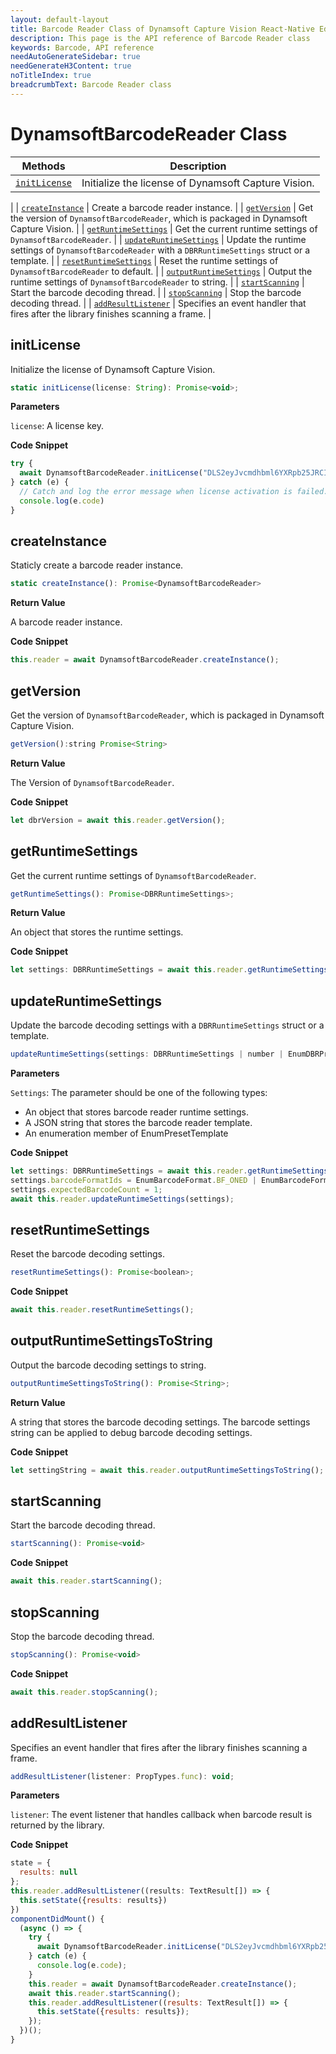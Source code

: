 ```yaml
---
layout: default-layout
title: Barcode Reader Class of Dynamsoft Capture Vision React-Native Edition
description: This page is the API reference of Barcode Reader class
keywords: Barcode, API reference
needAutoGenerateSidebar: true
needGenerateH3Content: true
noTitleIndex: true
breadcrumbText: Barcode Reader class
---
```


# DynamsoftBarcodeReader Class

| Methods | Description |
| ------- | ----------- |
| [`initLicense`](#initlicense) | Initialize the license of Dynamsoft Capture Vision.
 |
| [`createInstance`](#createinstance) | Create a barcode reader instance. |
| [`getVersion`](#getversion) | Get the version of `DynamsoftBarcodeReader`, which is packaged in Dynamsoft Capture Vision. |
| [`getRuntimeSettings`](#getruntimesettings) | Get the current runtime settings of `DynamsoftBarcodeReader`. |
| [`updateRuntimeSettings`](#updateruntimesettings) | Update the runtime settings of `DynamsoftBarcodeReader` with a `DBRRuntimeSettings` struct or a template. |
| [`resetRuntimeSettings`](#resetruntimesettings) | Reset the runtime settings of `DynamsoftBarcodeReader` to default. |
| [`outputRuntimeSettings`](#outputruntimesettings) | Output the runtime settings of `DynamsoftBarcodeReader` to string. |
| [`startScanning`](#startscanning) | Start the barcode decoding thread. |
| [`stopScanning`](#stopscanning) | Stop the barcode decoding thread. |
| [`addResultListener`](#addresultlistener) | Specifies an event handler that fires after the library finishes scanning a frame. |

## initLicense

Initialize the license of Dynamsoft Capture Vision.

```js
static initLicense(license: String): Promise<void>;
```

**Parameters**

`license`: A license key.

**Code Snippet**

```js
try {
  await DynamsoftBarcodeReader.initLicense("DLS2eyJvcmdhbml6YXRpb25JRCI6IjIwMDAwMSJ9")
} catch (e) {
  // Catch and log the error message when license activation is failed.
  console.log(e.code)
}
```

## createInstance

Staticly create a barcode reader instance.

```js
static createInstance(): Promise<DynamsoftBarcodeReader>
```

**Return Value**

A barcode reader instance.

**Code Snippet**

```js
this.reader = await DynamsoftBarcodeReader.createInstance();
```

## getVersion

Get the version of `DynamsoftBarcodeReader`, which is packaged in Dynamsoft Capture Vision.

```js
getVersion():string Promise<String>
```

**Return Value**

The Version of `DynamsoftBarcodeReader`.

**Code Snippet**

```js
let dbrVersion = await this.reader.getVersion();
```

## getRuntimeSettings

Get the current runtime settings of `DynamsoftBarcodeReader`.

```js
getRuntimeSettings(): Promise<DBRRuntimeSettings>;
```

**Return Value**

An object that stores the runtime settings.

**Code Snippet**

```js
let settings: DBRRuntimeSettings = await this.reader.getRuntimeSettings();
```

## updateRuntimeSettings

Update the barcode decoding settings with a `DBRRuntimeSettings` struct or a template.

```js
updateRuntimeSettings(settings: DBRRuntimeSettings | number | EnumDBRPresetTemplate | String): Promise<boolean>;
```

**Parameters**

`Settings`: The parameter should be one of the following types:

- An object that stores barcode reader runtime settings.
- A JSON string that stores the barcode reader template.
- An enumeration member of EnumPresetTemplate

**Code Snippet**

```js
let settings: DBRRuntimeSettings = await this.reader.getRuntimeSettings();
settings.barcodeFormatIds = EnumBarcodeFormat.BF_ONED | EnumBarcodeFormat.BF_QR_CODE;
settings.expectedBarcodeCount = 1;
await this.reader.updateRuntimeSettings(settings);
```

## resetRuntimeSettings

Reset the barcode decoding settings.

```js
resetRuntimeSettings(): Promise<boolean>;
```

**Code Snippet**

```js
await this.reader.resetRuntimeSettings();
```

## outputRuntimeSettingsToString

Output the barcode decoding settings to string.

```js
outputRuntimeSettingsToString(): Promise<String>;
```

**Return Value**

A string that stores the barcode decoding settings. The barcode settings string can be applied to debug barcode decoding settings.

**Code Snippet**

```js
let settingString = await this.reader.outputRuntimeSettingsToString();
```

## startScanning

Start the barcode decoding thread.

```js
startScanning(): Promise<void>
```

**Code Snippet**

```js
await this.reader.startScanning();
```

## stopScanning

Stop the barcode decoding thread.

```js
stopScanning(): Promise<void>
```

**Code Snippet**

```js
await this.reader.stopScanning();
```

## addResultListener

Specifies an event handler that fires after the library finishes scanning a frame.

```js
addResultListener(listener: PropTypes.func): void;
```

**Parameters**

`listener`: The event listener that handles callback when barcode result is returned by the library.

**Code Snippet**

```js
state = {
  results: null
};
this.reader.addResultListener((results: TextResult[]) => {
  this.setState({results: results})
})
componentDidMount() {
  (async () => {
    try {
      await DynamsoftBarcodeReader.initLicense("DLS2eyJvcmdhbml6YXRpb25JRCI6IjIwMDAwMSJ9")
    } catch (e) {
      console.log(e.code);
    }
    this.reader = await DynamsoftBarcodeReader.createInstance();
    await this.reader.startScanning();
    this.reader.addResultListener((results: TextResult[]) => {
      this.setState({results: results});
    });
  })();
}
```
